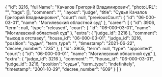 {
    "id": 3216,
    "fullName": "Качалов Григорий Владимирович",
    "photoURL": "",
    "tags": [],
    "comment": "",
    "layout": "judge",
    "title": "Судья Качалов Григорий Владимирович",
    "court": null,
    "previousCourt": {
        "id": "06-000-03-01",
        "name": "Могилевский областной суд"
    },
    "career": [
        {
            "id": 3906,
            "term": null,
            "type": "released",
            "court": {
                "id": "06-000-03-01",
                "name": "Могилевский областной суд"
            },
            "extra": {
                "judge_id": 3216
            },
            "comment": "выход в отставку",
            "house_id": "06-000-03-01",
            "judge_id": 3216,
            "position": "судья",
            "term_type": "",
            "timestamp": "2021-06-22",
            "decree_number": "235"
        },
        {
            "id": 3905,
            "term": null,
            "type": "appointed",
            "court": {
                "id": "06-000-03-01",
                "name": "Могилевский областной суд"
            },
            "extra": {
                "judge_id": 3216
            },
            "comment": "",
            "house_id": "06-000-03-01",
            "judge_id": 3216,
            "position": "судья",
            "term_type": "indefinitely",
            "timestamp": "2001-10-29",
            "decree_number": "609"
        }
    ]
}